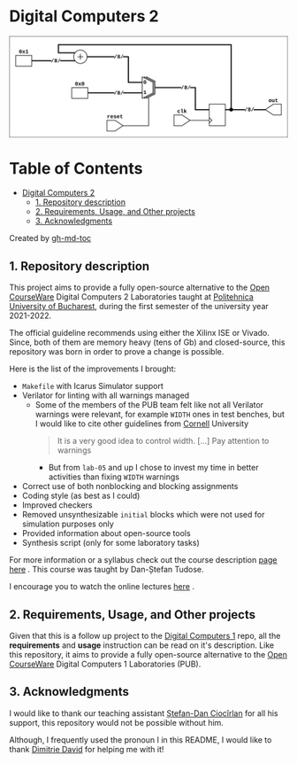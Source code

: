 # Digital Computers 2

<img align="center" src="resources/counter.svg">

Table of Contents
=================

* [Digital Computers 2](#digital-computers-2)
   * [1. Repository description](#1-repository-description)
   * [2. Requirements, Usage, and Other projects](#2-requirements-usage-and-other-projects)
   * [3. Acknowledgments](#3-acknowledgments)

Created by [gh-md-toc](https://github.com/ekalinin/github-markdown-toc)

## 1. Repository description

This project aims to provide a fully open-source alternative to the
[Open CourseWare](https://ocw.cs.pub.ro/courses/cn1) Digital Computers 2
Laboratories taught at [Politehnica University of Bucharest](upb.ro), during the
first semester of the university year 2021-2022.

The official guideline recommends using either the Xilinx ISE or Vivado. Since,
both of them are memory heavy (tens of Gb) and closed-source, this repository
was born in order to prove a change is possible.

Here is the list of the improvements I brought:

- `Makefile` with Icarus Simulator support
- Verilator for linting with all warnings managed
    - Some of the members of the PUB team felt like not all Verilator warnings
    were relevant, for example `WIDTH` ones in test benches, but I would like to
    cite other guidelines from [Cornell](https://people.ece.cornell.edu/land/courses/ece5760/Verilog/Verilog_index.html)
    University
        > It is a very good idea to control width. [...] Pay attention to
        > warnings
        - But from `lab-05` and up I chose to invest my time in better
            activities than fixing `WIDTH` warnings
- Correct use of both nonblocking and blocking assignments
- Coding style (as best as I could)
- Improved checkers
- Removed unsynthesizable `initial` blocks which were not used for simulation
    purposes only
- Provided information about open-source tools
- Synthesis script (only for some laboratory tasks)

For more information or a syllabus check out the course description
[page here](https://cs.pub.ro/index.php/education/courses/60-under/an3underg/125-digital-computers-2)
. This course was taught by Dan-Ștefan Tudose.

I encourage you to watch the online lectures
[here](https://www.youtube.com/watch?v=Jj2X13nKH7Y&list=PLwhXkdjzBNZ_2KzgsrSPQ_ZYNhFVFPXWI)
.

## 2. Requirements, Usage, and Other projects

Given that this is a follow up project to the
[Digital Computers 1](https://github.com/mateibarbu19/digital-computers-1)
repo, all the **requirements** and **usage** instruction can be read on it's
description.
Like this repository, it aims to provide a fully open-source alternative to the
[Open CourseWare](https://ocw.cs.pub.ro/courses/cn2) Digital Computers 1
Laboratories (PUB).

## 3. Acknowledgments

I would like to thank our teaching assistant
[Ștefan-Dan Ciocîrlan](https://github.com/sdcioc)
for all his support, this repository would not be possible without him.

Although, I frequently used the pronoun I in this README, I would like to thank 
[Dimitrie David](https://github.com/dimitriedavid/) for helping me with it!
